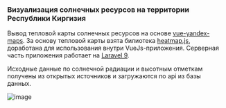 ### Визуализация солнечных ресурсов на территории Республики Киргизия

Вывод тепловой карты солнечных ресурсов на основе [vue-yandex-maps](https://vue-yandex-maps.github.io/). За основу тепловой карты взята билиотека [heatmap.js](https://www.patrick-wied.at/static/heatmapjs/docs.html), доработана для использования внутри VueJs-приложения. Серверная часть приложения работает на [Laravel 9](https://laravel.com/).

Исходные данные по солнечной радиации и высотным отметкам получены из открытых источников и загружаются по api из базы данных. 

![image](https://user-images.githubusercontent.com/10451213/202866121-b38e7c53-3dc1-4382-b248-90622fa49172.png)



